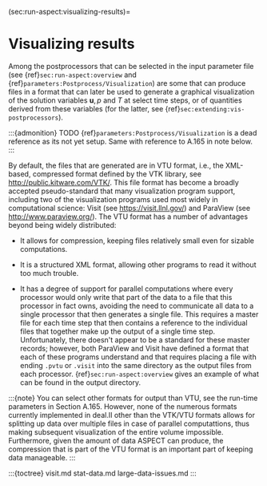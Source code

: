(sec:run-aspect:visualizing-results)=
# Visualizing results

Among the postprocessors that can be selected in the input parameter file (see
{ref}`sec:run-aspect:overview` and {ref}`parameters:Postprocess/Visualization`) are
some that can produce files in a format that can later be used to generate a
graphical visualization of the solution variables $\mathbf u, p$ and $T$ at
select time steps, or of quantities derived from these variables (for the
latter, see {ref}`sec:extending:vis-postprocessors`).

:::{admonition} TODO
{ref}`parameters:Postprocess/Visualization` is a dead reference as its not yet setup. Same with reference to A.165 in note below.
:::

By default, the files that are generated are in VTU format, i.e., the
XML-based, compressed format defined by the VTK library, see
<http://public.kitware.com/VTK/>. This file format has become a broadly
accepted pseudo-standard that many visualization program support, including
two of the visualization programs used most widely in computational science:
Visit (see <https://visit.llnl.gov/>) and ParaView (see
<http://www.paraview.org/>). The VTU format has a number of advantages beyond
being widely distributed:

-   It allows for compression, keeping files relatively small even for sizable
    computations.

-   It is a structured XML format, allowing other programs to read it without
    too much trouble.

-   It has a degree of support for parallel computations where every processor
    would only write that part of the data to a file that this processor in
    fact owns, avoiding the need to communicate all data to a single processor
    that then generates a single file. This requires a master file for each
    time step that then contains a reference to the individual files that
    together make up the output of a single time step. Unfortunately, there
    doesn't appear to be a standard for these master records; however,
    both ParaView and Visit have defined a format that each of these programs
    understand and that requires placing a file with ending `.pvtu` or
    `.visit` into the same directory as the output files from each processor.
    {ref}`sec:run-aspect:overview` gives an example of what can be found in the output
    directory.

:::{note}
You can select other formats for output than VTU, see the run-time parameters in Section A.165. However, none of the numerous formats currently implemented in deal.II other than
the VTK/VTU formats allows for splitting up data over multiple files in case of parallel computattions, thus making subsequent visualization of the entire volume impossible. Furthermore, given
the amount of data ASPECT can produce, the compression that is part of the VTU format is
an important part of keeping data manageable.
:::

:::{toctree}
visit.md
stat-data.md
large-data-issues.md
:::
